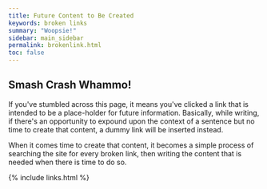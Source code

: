 ```yaml
---
title: Future Content to Be Created
keywords: broken links
summary: "Woopsie!"
sidebar: main_sidebar
permalink: brokenlink.html
toc: false
---
```

## Smash Crash Whammo!

If you've stumbled across this page, it means you've clicked a link that is intended to be a place-holder for future information. Basically, while writing, if there's an opportunity to expound upon the context of a sentence but no time to create that content, a dummy link will be inserted instead.

When it comes time to create that content, it becomes a simple process of searching the site for every broken link, then writing the content that is needed when there is time to do so.

{% include links.html %}
